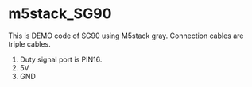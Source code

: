 # m5stack_SG90
This is DEMO code of SG90 using M5stack gray.
Connection cables are triple cables.
1. Duty signal port is PIN16.
2. 5V
3. GND
